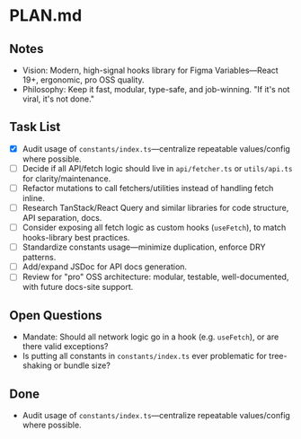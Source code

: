 # PLAN.md

## Notes

- Vision: Modern, high-signal hooks library for Figma Variables—React 19+, ergonomic, pro OSS quality.
- Philosophy: Keep it fast, modular, type-safe, and job-winning. "If it's not viral, it's not done."

## Task List

- [x] Audit usage of `constants/index.ts`—centralize repeatable values/config where possible.
- [ ] Decide if all API/fetch logic should live in `api/fetcher.ts` or `utils/api.ts` for clarity/maintenance.
- [ ] Refactor mutations to call fetchers/utilities instead of handling fetch inline.
- [ ] Research TanStack/React Query and similar libraries for code structure, API separation, docs.
- [ ] Consider exposing all fetch logic as custom hooks (`useFetch`), to match hooks-library best practices.
- [ ] Standardize constants usage—minimize duplication, enforce DRY patterns.
- [ ] Add/expand JSDoc for API docs generation.
- [ ] Review for "pro" OSS architecture: modular, testable, well-documented, with future docs-site support.

## Open Questions

- Mandate: Should all network logic go in a hook (e.g. `useFetch`), or are there valid exceptions?
- Is putting all constants in `constants/index.ts` ever problematic for tree-shaking or bundle size?

## Done

- Audit usage of `constants/index.ts`—centralize repeatable values/config where possible.
